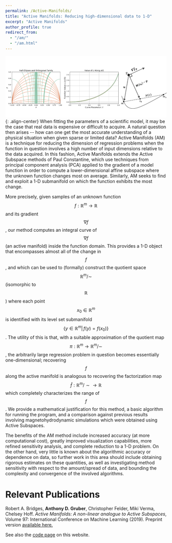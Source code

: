 ```yaml
---
permalink: /Active-Manifolds/
title: "Active Manifolds: Reducing high-dimensional data to 1-D"
excerpt: "Active Manifolds"
author_profile: true
redirect_from:
  - "/am/"
  - "/am.html"
---
```


![image-center](/images/amfront.png){: .align-center}
When fitting the parameters of a scientific model, it may be the case that real data is expensive or difficult to acquire.  A natural question then arises -- how can one get the most accurate understanding of a physical situation when given sparse or limited data?  Active Manifolds (AM) is a technique for reducing the dimension of regression problems when the function in question involves a high number of input dimensions relative to the data acquired. In this fashion, Active Manifolds extends the Active Subspace methods of Paul Constantine, which use techniques from principal component analysis (PCA) applied to the gradient of a model function in order to compute a lower-dimensional affine subspace where the unknown function changes most on average.  Similarly, AM seeks to find and exploit a 1-D submanifold on which the function exhibits the most change.

More precisely, given samples of an unknown function $$ f:\mathbb{R}^m \to \mathbb{R} $$ and its gradient $$ \nabla f $$, our method computes an integral curve of $$ \nabla f $$ (an active manifold) inside the function domain.  This provides a 1-D object that encompasses almost all of the change in $$ f $$, and which can be used to (formally) construct the quotient space $$ \mathbb{R}^m/{\sim} $$ (isomorphic to $$ \mathbb{R} $$) where each point $$ x_0 \in \mathbb{R}^m $$ is identified with its level set submanifold $$ \{ y \in \mathbb{R}^m \vert \, f(y) = f(x_0) \} $$.  The utility of this is that, with a suitable approximation of the quotient map $$ \pi: \mathbb{R}^m \to \mathbb{R}^m /{\sim} $$, the arbitrarily large regression problem in question becomes essentially one-dimensional; recovering $$ f $$ along the active manifold is analogous to recovering the factorization map $$ \hat f: \mathbb{R}^m/{\sim} \to \mathbb{R} $$ which completely characterizes the range of  $$ f $$.  We provide a mathematical justification for this method, a basic algorithm for running the program, and a comparison against previous results involving magnetohydrodynamic simulations which were obtained using Active Subspaces.

The benefits of the AM method include increased accuracy (at more computational cost), greatly improved visualization capabilities, more refined sensitivity analysis, and complete reduction to a 1-D problem.  On the other hand, very little is known about the algorithmic accuracy or dependence on data, so further work in this area should include obtaining rigorous estimates on these quantities, as well as investigating method sensitivity with respect to the amount/spread of data, and bounding the complexity and convergence of the involved algorithms.

Relevant Publications
======
Robert A. Bridges, <b>Anthony D. Gruber</b>, Christopher Felder, Miki Verma, Chelsey Hoff.  <i>Active Manifolds: A non-linear analogue to Active Subspaces</i>, Volume 97: International Conference on Machine Learning (2019). Preprint version [available here.](https://arxiv.org/abs/1904.13386)

See also the [code page](/code/) on this website.
